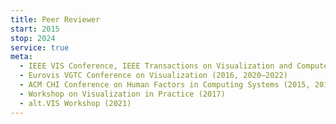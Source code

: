 ```yaml
---
title: Peer Reviewer
start: 2015
stop: 2024
service: true
meta:
  - IEEE VIS Conference, IEEE Transactions on Visualization and Computer Graphics (2016–2023), Short Papers Program Committee (2020)
  - Eurovis VGTC Conference on Visualization (2016, 2020–2022)
  - ACM CHI Conference on Human Factors in Computing Systems (2015, 2017–2022, 2024)
  - Workshop on Visualization in Practice (2017)
  - alt.VIS Workshop (2021)
---
```

